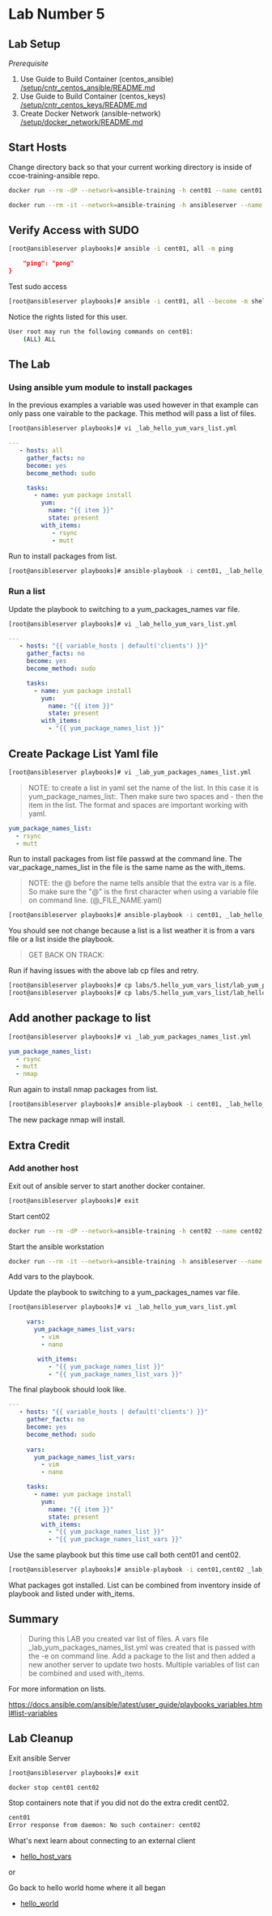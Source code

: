 # Lab Number 5

## Lab Setup

*_Prerequisite_*

1. Use Guide to Build Container (centos_ansible) [/setup/cntr_centos_ansible/README.md](/setup/cntr_centos_ansible/README.md)
1. Use Guide to Build Container (centos_keys) [/setup/cntr_centos_keys/README.md](/setup/cntr_centos_keys/README.md)
1. Create Docker Network (ansible-network) [/setup/docker_network/README.md](/setup/docker_network/README.md)

## Start Hosts

Change directory back so that your current working directory is inside of ccoe-training-ansible repo.

```bash
docker run --rm -dP --network=ansible-training -h cent01 --name cent01 centos_keys
```

```bash
docker run --rm -it --network=ansible-training -h ansibleserver --name ansibleserver -v "${PWD}:/ansible/playbooks" -v "${PWD}/infra_files/ssh:/root/.ssh" centos_ansible:latest bash
```

## Verify Access with SUDO

```bash
[root@ansibleserver playbooks]# ansible -i cent01, all -m ping 
```

```json
    "ping": "pong"
}
```

Test sudo access

```bash
[root@ansibleserver playbooks]# ansible -i cent01, all --become -m shell -a 'sudo -l'
```

Notice the rights listed for this user.  

```bash
User root may run the following commands on cent01:
    (ALL) ALL
```

## The Lab

### Using ansible yum module to install packages

In the previous examples a variable was used however in that example can only pass one vairable to the package. This method will pass a list of files.

```bash
[root@ansibleserver playbooks]# vi _lab_hello_yum_vars_list.yml
```

```yaml
---
   - hosts: all
     gather_facts: no
     become: yes
     become_method: sudo

     tasks:
       - name: yum package install
         yum:
           name: "{{ item }}"
           state: present
         with_items: 
            - rsync 
            - mutt
```

Run to install packages from list.

```bash
[root@ansibleserver playbooks]# ansible-playbook -i cent01, _lab_hello_yum_vars_list.yml 
```

### Run a list

Update the playbook to switching to a yum_packages_names var file.

```bash
[root@ansibleserver playbooks]# vi _lab_hello_yum_vars_list.yml
```

```yaml
---
   - hosts: "{{ variable_hosts | default('clients') }}"
     gather_facts: no
     become: yes
     become_method: sudo

     tasks:
       - name: yum package install
         yum:
           name: "{{ item }}"
           state: present
         with_items: 
           - "{{ yum_package_names_list }}"
```

## Create Package List Yaml file

```bash
[root@ansibleserver playbooks]# vi _lab_yum_packages_names_list.yml
```

> NOTE: to create a list in yaml set the name of the list.  In this case it is yum_package_names_list:.  Then make sure two spaces and - then the item in the list.  The format and spaces are important working with yaml.

```yaml
yum_package_names_list:
  - rsync 
  - mutt
```

Run to install packages from list file passwd at the command line.  The var_package_names_list in the file is the same name as the with_items.  

> NOTE: the @ before the name tells ansible that the extra var is a file.  So make sure the "@" is the first character when using a variable file on command line. (@_FILE_NAME.yaml)

```bash
[root@ansibleserver playbooks]# ansible-playbook -i cent01, _lab_hello_yum_vars_list.yml -e @_lab_yum_packages_names_list.yml
```

You should see not change because a list is a list weather it is from a vars file or a list inside the playbook.

> GET BACK ON TRACK:

Run if having issues with the above lab cp files and retry.

```bash
[root@ansibleserver playbooks]# cp labs/5.hello_yum_vars_list/lab_yum_packages_names_list.yml lab_yum_packages_names_list.yml
[root@ansibleserver playbooks]# cp labs/5.hello_yum_vars_list/lab_hello_yum_vars_list.yml _lab_hello_yum_vars_list.yml
```

## Add another package to list

```bash
[root@ansibleserver playbooks]# vi _lab_yum_packages_names_list.yml
```

```yaml
yum_package_names_list:
  - rsync
  - mutt
  - nmap
```

Run again to install nmap packages from list.

```bash
[root@ansibleserver playbooks]# ansible-playbook -i cent01, _lab_hello_yum_vars_list.yml -e @_lab_yum_packages_names_list.yml
```

The new package nmap will install.

## Extra Credit

### Add another host

Exit out of ansible server to start another docker container.

```bash
[root@ansibleserver playbooks]# exit
```

Start cent02

```bash
docker run --rm -dP --network=ansible-training -h cent02 --name cent02 centos_keys
```

Start the ansible workstation

```bash
docker run --rm -it --network=ansible-training -h ansibleserver --name ansibleserver -v $"{PWD}:/ansible/playbooks" -v $"{PWD}/infra_files/ssh:/root/.ssh" centos_ansible:latest bash
```

Add vars to the playbook.

Update the playbook to switching to a yum_packages_names var file.

```bash
[root@ansibleserver playbooks]# vi _lab_hello_yum_vars_list.yml
```

```yaml
     vars:
       yum_package_names_list_vars: 
         - vim
         - nano
```

```yaml
        with_items: 
           - "{{ yum_package_names_list }}"
           - "{{ yum_package_names_list_vars }}"
```

The final playbook should look like.

```yaml
---
   - hosts: "{{ variable_hosts | default('clients') }}"
     gather_facts: no
     become: yes
     become_method: sudo
     
     vars:
       yum_package_names_list_vars: 
         - vim
         - nano

     tasks:
       - name: yum package install
         yum:
           name: "{{ item }}"
           state: present
         with_items: 
           - "{{ yum_package_names_list }}"
           - "{{ yum_package_names_list_vars }}"
```

Use the same playbook but this time use call both cent01 and cent02. 

```bash
[root@ansibleserver playbooks]# ansible-playbook -i cent01,cent02 _lab_hello_yum_vars_list.yml -e @_lab_yum_packages_names_list.yml
```

What packages got installed. List can be combined from inventory inside of playbook and listed under with_items. 

## Summary

> During this LAB you created var list of files.  A vars file _lab_yum_packages_names_list.yml was created that is passed with the -e on command line. Add a package to the list and then added a new another server to update two hosts. Multiple variables of list can be combined and used with_items.  

For more information on lists.

https://docs.ansible.com/ansible/latest/user_guide/playbooks_variables.html#list-variables

## Lab Cleanup

Exit ansible Server

```bash
[root@ansibleserver playbooks]# exit 
```

```bash
docker stop cent01 cent02
```

Stop containers note that if you did not do the extra credit cent02.

```bash
cent01
Error response from daemon: No such container: cent02
```

What's next learn about connecting to an external client

* [hello_host_vars](../6.hello_host_vars/README.md)

or

Go back to hello world home where it all began

* [hello_world](/)
